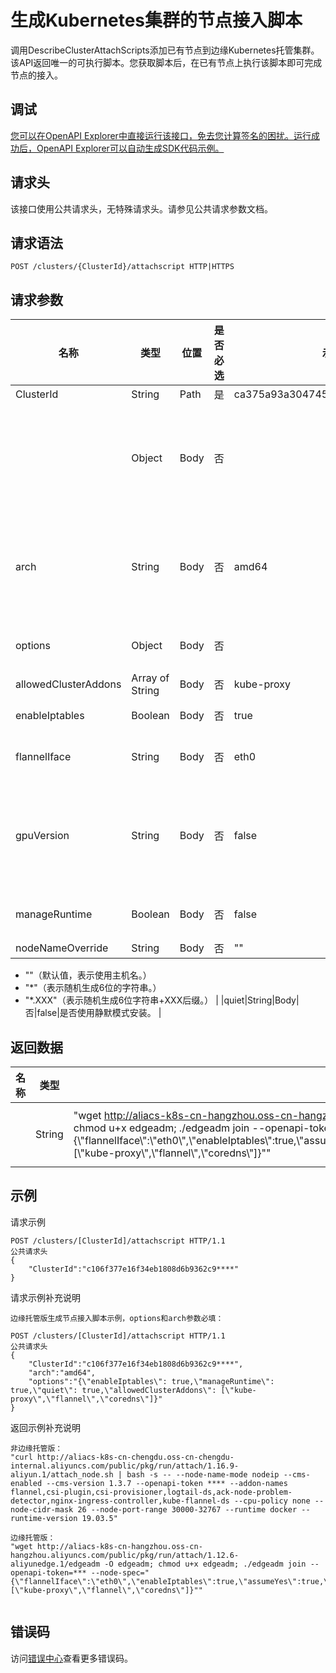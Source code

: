 # 生成Kubernetes集群的节点接入脚本

调用DescribeClusterAttachScripts添加已有节点到边缘Kubernetes托管集群。该API返回唯一的可执行脚本。您获取脚本后，在已有节点上执行该脚本即可完成节点的接入。

## 调试

[您可以在OpenAPI Explorer中直接运行该接口，免去您计算签名的困扰。运行成功后，OpenAPI Explorer可以自动生成SDK代码示例。](https://api.aliyun.com/#product=CS&api=DescribeClusterAttachScripts&type=ROA&version=2015-12-15)

## 请求头

该接口使用公共请求头，无特殊请求头。请参见公共请求参数文档。

## 请求语法

```
POST /clusters/{ClusterId}/attachscript HTTP|HTTPS
```

## 请求参数

|名称|类型|位置|是否必选|示例值|描述|
|--|--|--|----|---|--|
|ClusterId|String|Path|是|ca375a93a30474552ad2a0ebe183e\*\*\*\*|集群ID。 |
| |Object|Body|否| |节点CPU架构。支持的CPU架构包括：amd64、arm、arm64。默认amd64。当集群类型为边缘托管版时必填。 |
|arch|String|Body|否|amd64|节点CPU架构。支持的CPU架构包括:amd64、arm、arm64。默认amd64。当集群类型为边缘托管版时必填。 |
|options|Object|Body|否| |节点的接入配置参数，当集群类型为边缘托管版时必填。 |
|allowedClusterAddons|Array of String|Body|否|kube-proxy|组件名称。 |
|enableIptables|Boolean|Body|否|true|是否开启iptables，默认值true。 |
|flannelIface|String|Body|否|eth0|flannel使用的网卡名。默认使用节点默认路由的网卡名。 |
|gpuVersion|String|Body|否|false|表示要接入的节点是否为GPU节点，默认为空。当前支持的GPU版本是Nvidia\_Tesla\_T4、Nvidia\_Tesla\_P4、Nvidia\_Tesla\_P100。 |
|manageRuntime|Boolean|Body|否|false|是否由edgeadm安装并检测Runtime，默认false。 |
|nodeNameOverride|String|Body|否|""|设置节点名。

-   ""（默认值，表示使用主机名。）
-   "\*"（表示随机生成6位的字符串。）
-   "\*.XXX"（表示随机生成6位字符串+XXX后缀。） |
|quiet|String|Body|否|false|是否使用静默模式安装。 |

## 返回数据

|名称|类型|示例值|描述|
|--|--|---|--|
| |String|"wget http://aliacs-k8s-cn-hangzhou.oss-cn-hangzhou.aliyuncs.com/public/pkg/run/attach/1.12.6-aliyunedge.1/edgeadm -O edgeadm; chmod u+x edgeadm; ./edgeadm join --openapi-token=XXX --node-spec="\{\\"flannelIface\\":\\"eth0\\",\\"enableIptables\\":true,\\"assumeYes\\":true,\\"manageRuntime\\":true,\\"nodeNameStrategy\\":\\"hostname\\",\\"enabledAddons\\":\[\\"kube-proxy\\",\\"flannel\\",\\"coredns\\"\]\}""|节点接入脚本。 |

## 示例

请求示例

```
POST /clusters/[ClusterId]/attachscript HTTP/1.1
公共请求头
{
    "ClusterId":"c106f377e16f34eb1808d6b9362c9****"
}
```

请求示例补充说明

```
边缘托管版生成节点接入脚本示例，options和arch参数必填：

POST /clusters/[ClusterId]/attachscript HTTP/1.1
公共请求头
{
    "ClusterId":"c106f377e16f34eb1808d6b9362c9****",
    "arch":"amd64",
    "options":"{\"enableIptables\": true,\"manageRuntime\": true,\"quiet\": true,\"allowedClusterAddons\": [\"kube-proxy\",\"flannel\",\"coredns\"]}"
}
```

返回示例补充说明

```
非边缘托管版：
"curl http://aliacs-k8s-cn-chengdu.oss-cn-chengdu-internal.aliyuncs.com/public/pkg/run/attach/1.16.9-aliyun.1/attach_node.sh | bash -s -- --node-name-mode nodeip --cms-enabled --cms-version 1.3.7 --openapi-token **** --addon-names flannel,csi-plugin,csi-provisioner,logtail-ds,ack-node-problem-detector,nginx-ingress-controller,kube-flannel-ds --cpu-policy none --node-cidr-mask 26 --node-port-range 30000-32767 --runtime docker --runtime-version 19.03.5"

边缘托管版：
"wget http://aliacs-k8s-cn-hangzhou.oss-cn-hangzhou.aliyuncs.com/public/pkg/run/attach/1.12.6-aliyunedge.1/edgeadm -O edgeadm; chmod u+x edgeadm; ./edgeadm join --openapi-token=*** --node-spec="{\"flannelIface\":\"eth0\",\"enableIptables\":true,\"assumeYes\":true,\"manageRuntime\":true,\"nodeNameStrategy\":\"hostname\",\"enabledAddons\":[\"kube-proxy\",\"flannel\",\"coredns\"]}""
            
```

## 错误码

访问[错误中心](https://error-center.alibabacloud.com/status/product/CS)查看更多错误码。

